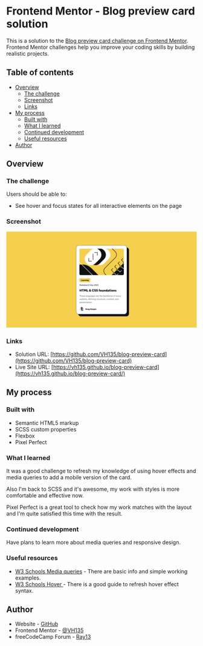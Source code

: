 # Frontend Mentor - Blog preview card solution

This is a solution to the [Blog preview card challenge on Frontend Mentor](https://www.frontendmentor.io/challenges/blog-preview-card-ckPaj01IcS). Frontend Mentor challenges help you improve your coding skills by building realistic projects. 

## Table of contents

- [Overview](#overview)
  - [The challenge](#the-challenge)
  - [Screenshot](#screenshot)
  - [Links](#links)
- [My process](#my-process)
  - [Built with](#built-with)
  - [What I learned](#what-i-learned)
  - [Continued development](#continued-development)
  - [Useful resources](#useful-resources)
- [Author](#author)

## Overview

### The challenge

Users should be able to:

- See hover and focus states for all interactive elements on the page

### Screenshot

![](./assets/images/screenshot.jpg)

### Links

- Solution URL: [https://github.com/VH135/blog-preview-card](https://github.com/VH135/blog-preview-card)
- Live Site URL: [https://vh135.github.io/blog-preview-card](https://vh135.github.io/blog-preview-card/)

## My process

### Built with

- Semantic HTML5 markup
- SCSS custom properties
- Flexbox
- Pixel Perfect

### What I learned

It was a good challenge to refresh my knowledge of using hover effects and media queries to add a mobile version of the card.

Also I'm back to SCSS and it's awesome, my work with styles is more comfortable and effective now.

Pixel Perfect is a great tool to check how my work matches with the layout and I'm quite satisfied this time with the result.

### Continued development

Have plans to learn more about media queries and responsive design.


### Useful resources

- [W3 Schools Media queries](https://www.w3schools.com/css/css3_mediaqueries.asp) - There are basic info and simple working examples.
- [W3 Schools  Hover ](https://www.w3schools.com/cssref/sel_hover.php) - There is a good guide to refresh hover effect syntax.

## Author

- Website - [GitHub](https://github.com/VH135)
- Frontend Mentor - [@VH135](https://www.frontendmentor.io/profile/VH135)
- freeCodeCamp Forum - [Ray13](https://forum.freecodecamp.org/u/ray13/summary)
